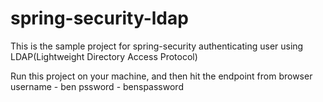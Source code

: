 # spring-security-ldap
This is the sample project for spring-security authenticating user using LDAP(Lightweight Directory Access Protocol)

Run this project on your machine, and then hit the endpoint from browser
username - ben
pssword  - benspassword
